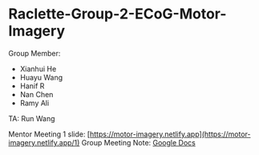 # Raclette-Group-2-ECoG-Motor-Imagery

Group Member: 
- Xianhui He
- Huayu Wang
- Hanif R
- Nan Chen
- Ramy Ali

TA: Run Wang

Mentor Meeting 1 slide: [https://motor-imagery.netlify.app](https://motor-imagery.netlify.app/1)
Group Meeting Note: [Google Docs](https://docs.google.com/document/d/16ahOSvqaMBGrvAJEGLrtr25V_kDfjXtQPSdSPcvHXkA/edit?usp=sharing)
